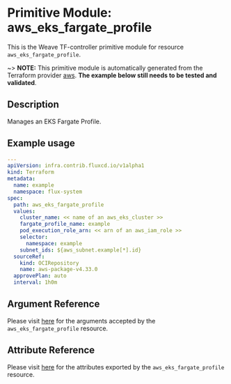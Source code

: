 
# Primitive Module: aws_eks_fargate_profile

This is the Weave TF-controller primitive module for resource `aws_eks_fargate_profile`.

~> **NOTE:** This primitive module is automatically generated from the Terraform provider [aws](https://registry.terraform.io/providers/hashicorp/aws/latest/docs/resources/eks_fargate_profile). **The example below still needs to be tested and validated**.

## Description

Manages an EKS Fargate Profile.

## Example usage

```yaml
---
apiVersion: infra.contrib.fluxcd.io/v1alpha1
kind: Terraform
metadata:
  name: example
  namespace: flux-system
spec:
  path: aws_eks_fargate_profile
  values:
    cluster_name: << name of an aws_eks_cluster >>
    fargate_profile_name: example
    pod_execution_role_arn: << arn of an aws_iam_role >>
    selector:
      namespace: example
    subnet_ids: ${aws_subnet.example[*].id}
  sourceRef:
    kind: OCIRepository
    name: aws-package-v4.33.0
  approvePlan: auto
  interval: 1h0m
```

## Argument Reference

Please visit [here](https://registry.terraform.io/providers/hashicorp/aws/latest/docs/resources/eks_fargate_profile#argument-reference) for the arguments accepted by the `aws_eks_fargate_profile` resource.

## Attribute Reference

Please visit [here](https://registry.terraform.io/providers/hashicorp/aws/latest/docs/resources/eks_fargate_profile#attributes-reference) for the attributes exported by the `aws_eks_fargate_profile` resource.
